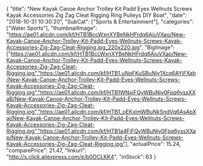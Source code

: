 {
	"title": "New Kayak Canoe Anchor Trolley Kit Padd Eyes Wellnuts Screws Kayak Accessories Zig Zag Cleat Rigging Ring Pulleys DIY Boat",
	"date": "2018-10-31 10:30:20",
	"SubCat": ["Sports & Entertainment"],
	"categories": ["Water Sports"],
	"thumbnailImage": "https://ae01.alicdn.com/kf/HTB1BccWxnXYBeNkHFrdq6AiuVXao/New-Kayak-Canoe-Anchor-Trolley-Kit-Padd-Eyes-Wellnuts-Screws-Kayak-Accessories-Zig-Zag-Cleat-Rigging.jpg_220x220.jpg",
	"BigImage": ["https://ae01.alicdn.com/kf/HTB1BccWxnXYBeNkHFrdq6AiuVXao/New-Kayak-Canoe-Anchor-Trolley-Kit-Padd-Eyes-Wellnuts-Screws-Kayak-Accessories-Zig-Zag-Cleat-Rigging.jpg","https://ae01.alicdn.com/kf/HTB1.uNqFKuSBuNjy1Xcq6AYjFXah/New-Kayak-Canoe-Anchor-Trolley-Kit-Padd-Eyes-Wellnuts-Screws-Kayak-Accessories-Zig-Zag-Cleat-Rigging.jpg","https://ae01.alicdn.com/kf/HTB1WNxiFQyWBuNjy0Fpq6yssXXaB/New-Kayak-Canoe-Anchor-Trolley-Kit-Padd-Eyes-Wellnuts-Screws-Kayak-Accessories-Zig-Zag-Cleat-Rigging.jpg","https://ae01.alicdn.com/kf/HTB1_oEKxlmWBuNkSndVq6AsApXai/New-Kayak-Canoe-Anchor-Trolley-Kit-Padd-Eyes-Wellnuts-Screws-Kayak-Accessories-Zig-Zag-Cleat-Rigging.jpg","https://ae01.alicdn.com/kf/HTB1a4FiFQyWBuNjy0Fpq6yssXXap/New-Kayak-Canoe-Anchor-Trolley-Kit-Padd-Eyes-Wellnuts-Screws-Kayak-Accessories-Zig-Zag-Cleat-Rigging.jpg"],
	"actualPrice": 15.24,
	"comparePrice": 21.47,
	"linkurl": "http://s.click.aliexpress.com/e/b0OCLKK4",
	"inStock": 63
}

